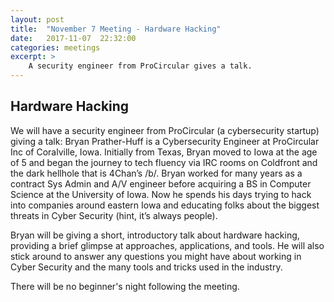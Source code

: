 ```yaml
---
layout: post
title:  "November 7 Meeting - Hardware Hacking"
date:   2017-11-07  22:32:00
categories: meetings
excerpt: >
    A security engineer from ProCircular gives a talk.
---
```

Hardware Hacking
--
We will have a security engineer from ProCircular (a cybersecurity startup)
giving a talk: Bryan Prather-Huff is a Cybersecurity Engineer at ProCircular
Inc of Coralville, Iowa. Initially from Texas, Bryan moved to Iowa at the age
of 5 and began the journey to tech fluency via IRC rooms on Coldfront and the
dark hellhole that is 4Chan’s /b/. Bryan worked for many years as a contract
Sys Admin and A/V engineer before acquiring a BS in Computer Science at the
University of Iowa. Now he spends his days trying to hack into companies around
eastern Iowa and educating folks about the biggest threats in Cyber Security
(hint, it’s always people).

Bryan will be giving a short, introductory talk about hardware hacking,
providing a brief glimpse at approaches, applications, and tools. He will also
stick around to answer any questions you might have about working in Cyber
Security and the many tools and tricks used in the industry.

There will be no beginner's night following the meeting.
